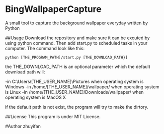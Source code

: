 # BingWallpaperCapture
A small tool to capture the background wallpaper everyday written by Python

##Usage
Download the repository and make sure it can be excuted by using python command.
Then add start.py to scheduled tasks in your computer.
The command look like this:

`python [THE_PROGRAM_PATH]/start.py [THE_DOWNLOAD_PATH}]`

the THE_DOWNLOAD_PATH is an optional parameter which the default download path will:

-in C:\Users\\[THE_USER_NAME]\Pictures when operating system is Windows
-in /home/[THE_USER_NAME]/wallpaper/ when operating system is Linux
-in /home/[THE_USER_NAME]/Downloads/wallpaper/ when operating system is MacOS X

if the default path is not exist, the program will try to make the dirtory.

##License
This program is under MIT License.

#Author
zhuyifan

